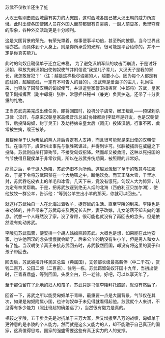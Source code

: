 苏武不仅牧羊还生了娃

大汉王朝刚击败西域最有实力的大宛国，这时西域各国已被大汉王朝的威力所震慑。此时出使各国使团人员在外国人面前都很有自豪感，一副人前显圣，傲里夺尊的形象，各种外交活动更是十分顺利。

这是大国背景的荣光，有荣光罩着，做事便事半功倍，甚至所向披靡。当今世界此理亦然。而具体到个人身上，则是你所承受的光辉，很可能是平台给你的，并不一定是你真实能力。

此时的匈奴且鞮侯单于还立足未稳， 为了避免汉朝军队的攻击而崩溃，于是讨好汉朝，释放先前汉朝出使匈奴使节并附信说“我是儿子辈儿，大汉天子是我的家长，我怎敢冒犯？”（注：越是这样极尽谄媚的人，越要小心，因为每个人都是有底线的，超越底线，一定有不可告人的目的）。汉武帝是爱面子的主儿，礼尚往来，也释放了囚禁汉朝的匈奴使节，并派遣皇家警卫指挥官（中郎将）苏武，皇家警卫副指挥官（副中郎将）张胜，常惠担任秘书（兼吏）负责护送，还带了十分贵重的礼物。

正当苏武完美完成出使任务，即将回国时，投机分子虞常，缑王叛乱——预谋刺杀卫律（汉奸，与原来汉朝皇家高级音乐总监[协律都尉]李延年是好友，也是汉朝使节，后投降匈奴，封丁灵王）及劫持娘亲皇太后（阏氏）投降汉朝。行事不密，虞常被生擒，缑王被杀。

且鞮侯单于认为叛乱的两人背后肯定有人支持，而且很可能就是来出使的汉朝使节。在审问下，虞常供出事先与张胜密谋过，并得到许可。张胜被捕后在威逼之下投降。苏武则自杀打算殉节，不接受匈奴招降。然而却又被救活，这种以死报国的气节使得且鞮侯单于非常钦佩，所以在苏武养伤期间，被照顾的非常好。

痊愈之后，单于派人劝降，苏武仍旧不为所动。这越发激起了单于的敬意与征服欲，于是下令将苏武囚禁在一个大地窖之中，断绝饮食。而天正降大雪，千里冰封，苏武吞吃皮衣上的羊毛和冰雪。几天下来，竟没有饿死。匈奴人大为惊异，认为定有神灵帮助。于是，把苏武放逐到绝无人烟的北海（西伯利亚贝加尔湖），使他放牧一群公羊，告诉他：“等到公羊生出小羊的那天，你就可以回去。”。

就这样苏武独自一人在北海过着牧羊，捉野鼠的生活。直至李陵的到来。李陵也是来劝降的，并且带来了苏武母亲及两兄长去世，妻子改嫁，儿女沦落不知去向的消息。试想一个人既然没了家，没了眷顾，很可能也就没有了再回去的念头。但是依然没有劝动苏武。

李陵见苏武孤苦，便安排一个胡人姑娘照顾苏武。大概也是想，如果能在此地安家，也许他回汉的念头慢慢就会断了。后来公羊的确没有生小羊，但是男人和女人有了娃。当汉朝使节真正来接苏武回去时，苏武毅然回国，却没有将这里的妻子和孩子带回去。

回去后，苏武被擢升移民区总监（典属国），支领部长级最高薪俸（中二千石），赏钱二百万、公田二顷（二百亩）、住宅一栋。苏武羁留匈奴汗国十九年，当初出使时，正青春鼎盛，等到回国，头发全白，已一老翁。好吧，可以以享天年了。

至于那位留在了北地的妇人和孩子，苏武只是书信李陵拜托照顾，就没有然后了。

回首一下，苏武之所以能受匈奴单于青睐，最重要一点是大国背景，气节仅在其次，如果是匈奴附属小国，也许匈奴单于未见得就看得起他。苏武就个人来讲，不见得有多少能力（照比班超的确差远了），当然很有毅力是真的。

相较之李陵，五千步兵先是对抗单于三万大军，后又增援至八万的战绩，匈奴单于更钟意的是李陵的个人能力。然而就是这么又能力的人，却不能融于自己真正的国家，这真值得思考。国家的强盛需要这些有真正实力的人的支撑。